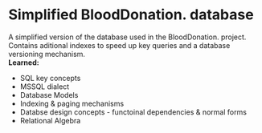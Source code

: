 # Simplified BloodDonation. database 
A simplified version of the database used in the BloodDonation. project. <br/>
Contains aditional indexes to speed up key queries and a database versioning mechanism. <br/>
**Learned:**
* SQL key concepts 
* MSSQL dialect
* Database Models
* Indexing & paging mechanisms
* Databse design concepts - functoinal dependencies & normal forms
* Relational Algebra
